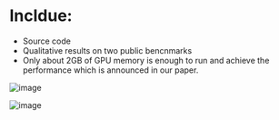 # Incldue:
- Source code
- Qualitative results on two public bencnmarks
- Only about 2GB of GPU memory is enough to run and achieve the performance which is announced in our paper.



![image](https://github.com/USTClj/Traffic_Sign_Recognition_Efficient_CNNs/blob/master/Detection/results/evaluation_on_GTSDB/115.png)


![image](https://github.com/USTClj/Traffic_Sign_Recognition_Efficient_CNNs/blob/master/Detection/results/evaluation_examples_on_Tsinghua_Tencent_100K/1.png)
